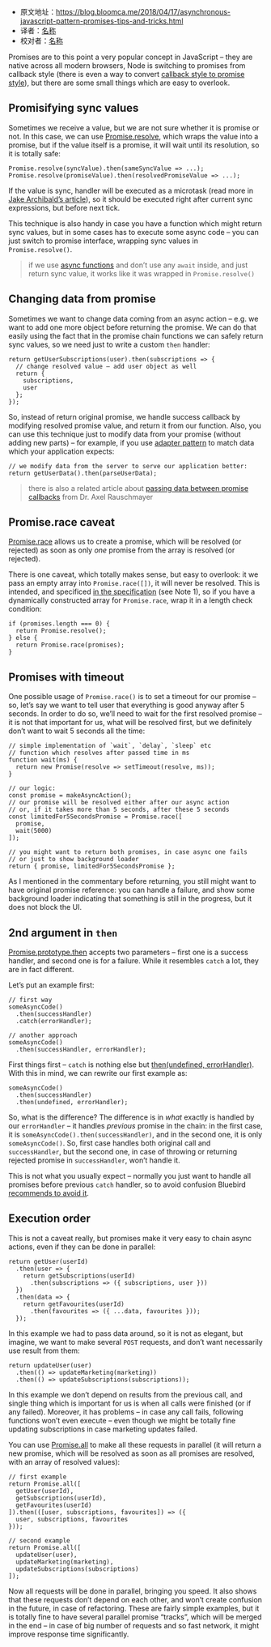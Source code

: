 
- 原文地址：https://blog.bloomca.me/2018/04/17/asynchronous-javascript-pattern-promises-tips-and-tricks.html
- 译者：[名称](git、知乎、掘金、个人网站或者微博的链接)
- 校对者：[名称](git、知乎、掘金、个人网站或者微博的链接)

Promises are to this point a very popular concept in JavaScript – they are native across all modern browsers, Node is switching to promises from callback style (there is even a way to convert [callback style to promise style](https://nodejs.org/dist/latest-v8.x/docs/api/util.html#util_util_promisify_original)), but there are some small things which are easy to overlook.

## Promisifying sync values

Sometimes we receive a value, but we are not sure whether it is promise or not. In this case, we can use [Promise.resolve](https://developer.mozilla.org/en-US/docs/Web/JavaScript/Reference/Global_Objects/Promise/resolve), which wraps the value into a promise, but if the value itself is a promise, it will wait until its resolution, so it is totally safe:

```
Promise.resolve(syncValue).then(sameSyncValue => ...);
Promise.resolve(promiseValue).then(resolvedPromiseValue => ...);

```

If the value is sync, handler will be executed as a microtask (read more in [Jake Archibald’s article](https://jakearchibald.com/2015/tasks-microtasks-queues-and-schedules/)), so it should be executed right after current sync expressions, but before next tick.

This technique is also handy in case you have a function which might return sync values, but in some cases has to execute some async code – you can just switch to promise interface, wrapping sync values in `Promise.resolve()`.

> if we use [async functions](https://developer.mozilla.org/en-US/docs/Web/JavaScript/Reference/Statements/async_function) and don’t use any `await` inside, and just return sync value, it works like it was wrapped in `Promise.resolve()`

## Changing data from promise

Sometimes we want to change data coming from an async action – e.g. we want to add one more object before returning the promise. We can do that easily using the fact that in the promise chain functions we can safely return sync values, so we need just to write a custom `then` handler:

```
return getUserSubscriptions(user).then(subscriptions => {
  // change resolved value – add user object as well
  return {
    subscriptions,
    user
  };
});

```

So, instead of return original promise, we handle success callback by modifying resolved promise value, and return it from our function. Also, you can use this technique just to modify data from your promise (without adding new parts) – for example, if you use [adapter pattern](https://en.wikipedia.org/wiki/Adapter_pattern) to match data which your application expects:

```
// we modify data from the server to serve our application better:
return getUserData().then(parseUserData);

```

> there is also a related article about [passing data between promise callbacks](http://2ality.com/2017/08/promise-callback-data-flow.html) from Dr. Axel Rauschmayer

## Promise.race caveat

[Promise.race](https://developer.mozilla.org/en-US/docs/Web/JavaScript/Reference/Global_Objects/Promise/race) allows us to create a promise, which will be resolved (or rejected) as soon as only *one* promise from the array is resolved (or rejected).

There is one caveat, which totally makes sense, but easy to overlook: it we pass an empty array into `Promise.race([])`, it will never be resolved. This is intended, and specificed [in the specification](https://www.ecma-international.org/ecma-262/6.0/#sec-promise.race) (see Note 1), so if you have a dynamically constructed array for `Promise.race`, wrap it in a length check condition:

```
if (promises.length === 0) {
  return Promise.resolve();
} else {
  return Promise.race(promises);
}

```

## Promises with timeout

One possible usage of `Promise.race()` is to set a timeout for our promise – so, let’s say we want to tell user that everything is good anyway after 5 seconds. In order to do so, we’ll need to wait for the first resolved promise – it is not that important for us, what will be resolved first, but we definitely don’t want to wait 5 seconds all the time:

```
// simple implementation of `wait`, `delay`, `sleep` etc
// function which resolves after passed time in ms
function wait(ms) {
  return new Promise(resolve => setTimeout(resolve, ms));
}

// our logic:
const promise = makeAsyncAction();
// our promise will be resolved either after our async action
// or, if it takes more than 5 seconds, after these 5 seconds
const limitedFor5SecondsPromise = Promise.race([
  promise,
  wait(5000)
]);

// you might want to return both promises, in case async one fails
// or just to show background loader
return { promise, limitedFor5SecondsPromise };

```

As I mentioned in the commentary before returning, you still might want to have original promise reference: you can handle a failure, and show some background loader indicating that something is still in the progress, but it does not block the UI.

## 2nd argument in `then`

[Promise.prototype.then](https://developer.mozilla.org/en-US/docs/Web/JavaScript/Reference/Global_Objects/Promise/then) accepts two parameters – first one is a success handler, and second one is for a failure. While it resembles `catch` a lot, they are in fact different.

Let’s put an example first:

```
// first way
someAsyncCode()
  .then(successHandler)
  .catch(errorHandler);

// another approach
someAsyncCode()
  .then(successHandler, errorHandler);

```

First things first – `catch` is nothing else but [then(undefined, errorHandler)](https://developer.mozilla.org/en-US/docs/Web/JavaScript/Reference/Global_Objects/Promise/catch). With this in mind, we can rewrite our first example as:

```
someAsyncCode()
  .then(successHandler)
  .then(undefined, errorHandler);

```

So, what is the difference? The difference is in *what* exactly is handled by our `errorHandler` – it handles *previous* promise in the chain: in the first case, it is `someAsyncCode().then(successHandler)`, and in the second one, it is only `someAsyncCode()`. So, first case handles both original call and `successHandler`, but the second one, in case of throwing or returning rejected promise in `successHandler`, won’t handle it.

This is not what you usually expect – normally you just want to handle all promises before previous `catch` handler, so to avoid confusion Bluebird [recommends to avoid it](https://github.com/petkaantonov/bluebird/wiki/Promise-anti-patterns#the-thensuccess-fail-anti-pattern).

## Execution order

This is not a caveat really, but promises make it very easy to chain async actions, even if they can be done in parallel:

```
return getUser(userId)
  .then(user => {
    return getSubscriptions(userId)
      .then(subscriptions => ({ subscriptions, user }))
  })
  .then(data => {
    return getFavourites(userId)
      .then(favourites => ({ ...data, favourites }));
  });

```

In this example we had to pass data around, so it is not as elegant, but imagine, we want to make several `POST` requests, and don’t want necessarily use result from them:

```
return updateUser(user)
  .then(() => updateMarketing(marketing))
  .then(() => updateSubscriptions(subscriptions));

```

In this example we don’t depend on results from the previous call, and single thing which is important for us is when all calls were finished (or if any failed). Moreover, it has problems – in case any call fails, following functions won’t even execute – even though we might be totally fine updating subscriptions in case marketing updates failed.

You can use [Promise.all](https://developer.mozilla.org/en-US/docs/Web/JavaScript/Reference/Global_Objects/Promise/all) to make all these requests in parallel (it will return a new promise, which will be resolved as soon as all promises are resolved, with an array of resolved values):

```
// first example
return Promise.all([
  getUser(userId),
  getSubscriptions(userId),
  getFavourites(userId)
]).then(([user, subscriptions, favourites]) => ({
  user, subscriptions, favourites
}));

// second example
return Promise.all([
  updateUser(user),
  updateMarketing(marketing),
  updateSubscriptions(subscriptions)
]);

```

Now all requests will be done in parallel, bringing you speed. It also shows that these requests don’t depend on each other, and won’t create confusion in the future, in case of refactoring. These are fairly simple examples, but it is totally fine to have several parallel promise “tracks”, which will be merged in the end – in case of big number of requests and so fast network, it might improve response time significantly.
